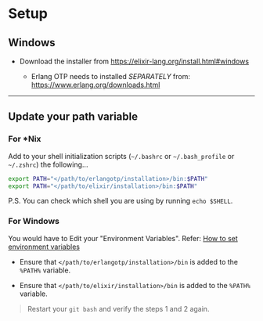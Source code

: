 # Setup

## Windows

- Download the installer from https://elixir-lang.org/install.html#windows

  - Erlang OTP needs to installed *SEPARATELY* from: https://www.erlang.org/downloads.html

---

## Update your path variable

### For *Nix

Add to your shell initialization scripts (`~/.bashrc` or `~/.bash_profile` or `~/.zshrc`) the following...

```bash
export PATH="</path/to/erlangotp/installation>/bin:$PATH"
export PATH="</path/to/elixir/installation>/bin:$PATH"
```

P.S. You can check which shell you are using by running `echo $SHELL`.

### For Windows

You would have to Edit your "Environment Variables". Refer: [How to set environment variables](https://docs.oracle.com/en/database/oracle/machine-learning/oml4r/1.5.1/oread/creating-and-modifying-environment-variables-on-windows.html#GUID-DD6F9982-60D5-48F6-8270-A27EC53807D0)

- Ensure that `</path/to/erlangotp/installation>/bin` is added to the `%PATH%` variable.

- Ensure that `</path/to/elixir/installation>/bin` is added to the `%PATH%` variable.

> Restart your `git bash` and verify the steps 1 and 2 again.
